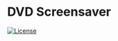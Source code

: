 # DVD Screensaver

[![License](https://img.shields.io/badge/License-MIT-blue.svg)](https://opensource.org/licenses/MIT)
